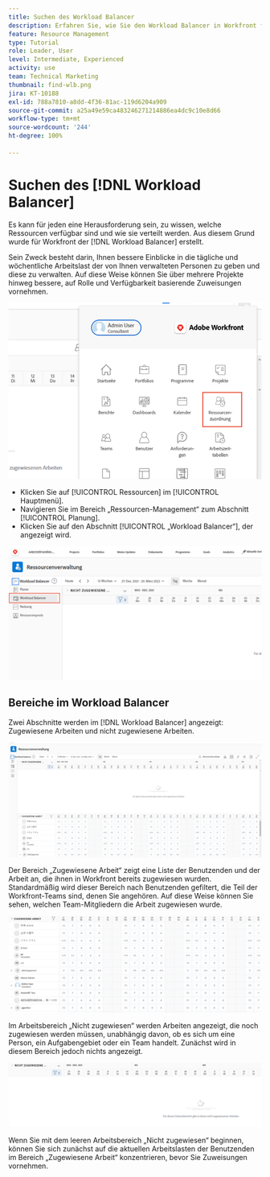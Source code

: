 ```yaml
---
title: Suchen des Workload Balancer
description: Erfahren Sie, wie Sie den Workload Balancer in Workfront finden und einige der verfügbaren Bereiche kennenlernen.
feature: Resource Management
type: Tutorial
role: Leader, User
level: Intermediate, Experienced
activity: use
team: Technical Marketing
thumbnail: find-wlb.png
jira: KT-10188
exl-id: 788a7810-a8dd-4f36-81ac-119d6204a909
source-git-commit: a25a49e59ca483246271214886ea4dc9c10e8d66
workflow-type: tm+mt
source-wordcount: '244'
ht-degree: 100%

---
```


# Suchen des [!DNL Workload Balancer]

Es kann für jeden eine Herausforderung sein, zu wissen, welche Ressourcen verfügbar sind und wie sie verteilt werden. Aus diesem Grund wurde für Workfront der [!DNL Workload Balancer] erstellt.

Sein Zweck besteht darin, Ihnen bessere Einblicke in die tägliche und wöchentliche Arbeitslast der von Ihnen verwalteten Personen zu geben und diese zu verwalten. Auf diese Weise können Sie über mehrere Projekte hinweg bessere, auf Rolle und Verfügbarkeit basierende Zuweisungen vornehmen.

![Ressourcen im Hauptmenü](assets/Find_01.png)

* Klicken Sie auf [!UICONTROL Ressourcen] im [!UICONTROL Hauptmenü].
* Navigieren Sie im Bereich „Ressourcen-Management“ zum Abschnitt [!UICONTROL Planung].
* Klicken Sie auf den Abschnitt [!UICONTROL „Workload Balancer“], der angezeigt wird.

![Abschnitt zum Workload Balancer](assets/Find_02.png)

## Bereiche im Workload Balancer

Zwei Abschnitte werden im [!DNL Workload Balancer] angezeigt: Zugewiesene Arbeiten und nicht zugewiesene Arbeiten.

![nicht zugewiesener Bereich](assets/Find_03.png)

Der Bereich „Zugewiesene Arbeit“ zeigt eine Liste der Benutzenden und der Arbeit an, die ihnen in Workfront bereits zugewiesen wurden. Standardmäßig wird dieser Bereich nach Benutzenden gefiltert, die Teil der Workfront-Teams sind, denen Sie angehören. Auf diese Weise können Sie sehen, welchen Team-Mitgliedern die Arbeit zugewiesen wurde.

![zugewiesene Bereichsbenutzer](assets/Find_03b.png)

Im Arbeitsbereich „Nicht zugewiesen“ werden Arbeiten angezeigt, die noch zugewiesen werden müssen, unabhängig davon, ob es sich um eine Person, ein Aufgabengebiet oder ein Team handelt. Zunächst wird in diesem Bereich jedoch nichts angezeigt.

![nicht zugewiesener Arbeitsbereich](assets/Find_03c.png)

Wenn Sie mit dem leeren Arbeitsbereich „Nicht zugewiesen“ beginnen, können Sie sich zunächst auf die aktuellen Arbeitslasten der Benutzenden im Bereich „Zugewiesene Arbeit“ konzentrieren, bevor Sie Zuweisungen vornehmen.
